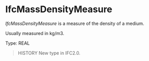 # IfcMassDensityMeasure

_IfcMassDensityMeasure_ is a measure of the density of a medium.
<!-- end of short definition -->

Usually measured in kg/m3.

Type: REAL

> HISTORY New type in IFC2.0.
